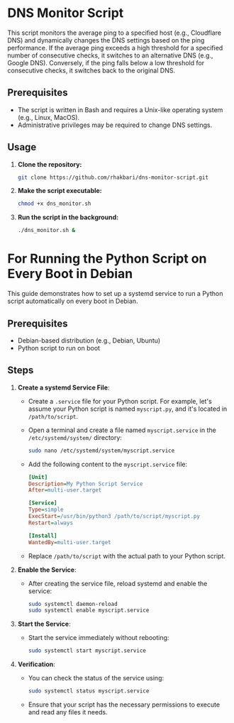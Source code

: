 # DNS Monitor Script

This script monitors the average ping to a specified host (e.g., Cloudflare DNS) and dynamically changes the DNS settings based on the ping performance. If the average ping exceeds a high threshold for a specified number of consecutive checks, it switches to an alternative DNS (e.g., Google DNS). Conversely, if the ping falls below a low threshold for consecutive checks, it switches back to the original DNS.

## Prerequisites

- The script is written in Bash and requires a Unix-like operating system (e.g., Linux, MacOS).
- Administrative privileges may be required to change DNS settings.

## Usage

1. **Clone the repository:**

   ```bash
   git clone https://github.com/rhakbari/dns-monitor-script.git
   ```
  
2. **Make the script executable:**

   ```bash
   chmod +x dns_monitor.sh
   ```

3. **Run the script in the background:**
   ```bash
   ./dns_monitor.sh &
   ```

# For Running the Python Script on Every Boot in Debian

This guide demonstrates how to set up a systemd service to run a Python script automatically on every boot in Debian.

## Prerequisites

- Debian-based distribution (e.g., Debian, Ubuntu)
- Python script to run on boot

## Steps

1. **Create a systemd Service File**:
   
   - Create a `.service` file for your Python script. For example, let's assume your Python script is named `myscript.py`, and it's located in `/path/to/script`.
   
   - Open a terminal and create a file named `myscript.service` in the `/etc/systemd/system/` directory:
   
     ```bash
     sudo nano /etc/systemd/system/myscript.service
     ```

   - Add the following content to the `myscript.service` file:

     ```ini
     [Unit]
     Description=My Python Script Service
     After=multi-user.target

     [Service]
     Type=simple
     ExecStart=/usr/bin/python3 /path/to/script/myscript.py
     Restart=always

     [Install]
     WantedBy=multi-user.target
     ```

   - Replace `/path/to/script` with the actual path to your Python script.

2. **Enable the Service**:
   
   - After creating the service file, reload systemd and enable the service:
   
     ```bash
     sudo systemctl daemon-reload
     sudo systemctl enable myscript.service
     ```

3. **Start the Service**:
   
   - Start the service immediately without rebooting:
   
     ```bash
     sudo systemctl start myscript.service
     ```

4. **Verification**:
   
   - You can check the status of the service using:
   
     ```bash
     sudo systemctl status myscript.service
     ```

   - Ensure that your script has the necessary permissions to execute and read any files it needs.



